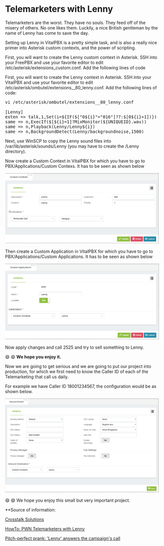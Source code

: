 # Telemarketers with Lenny
Telemarketers are the worst. They have no souls. They feed off of the misery of others. No one likes them. Luckily, a nice British gentleman by the name of Lenny has come to save the day.

Setting up Lenny in VitalPBX is a pretty simple task, and is also a really nice primer into Asterisk custom contexts, and the power of scripting.

First, you will want to create the Lenny custom context in Asterisk. SSH into your FreePBX and use your favorite editor to edit /etc/asterisk/extensions_custom.conf. Add the following lines of code


First, you will want to create the Lenny context in Asterisk. SSH into your VitalPBX and use your favorite editor to edit /etc/asterisk/ombutel/extensions__80_lenny.conf. Add the following lines of code:

<pre>
vi /etc/asterisk/ombutel/extensions__80_lenny.conf

[Lenny]
exten => talk,1,Set(i=${IF($["0${i}"="016"]?7:$[0${i}+1])})
same => n,ExecIf($[${i}=1]?MixMonitor(${UNIQUEID}.wav))
same => n,Playback(Lenny/Lenny${i})
same => n,BackgroundDetect(Lenny/backgroundnoise,1500)
</pre>

Next, use WinSCP to copy the Lenny sound files into /var/lib/asterisk/sounds/Lenny
(you may have to create the /Lenny directory).

Now create a Custom Context in VitalPBX for which you have to go to PBX/Applications/Custom Contexs. It has to be seen as shown below

![Custom Context](images/VitalPBX_Lenny_Custom_Context.png)

Then create a Custom Application in VitalPBX for which you have to go to PBX/Applications/Custom Applications. It has to be seen as shown below

![Custom Applications](images/VitalPBX_Lenny_Custom_Applications.png)

Now apply changes and call 2525 and try to sell something to Lenny.

:smile: :smile: **We hope you enjoy it.**

Now we are going to get serious and we are going to put our project into production, for which we first need to know the Caller ID of each of the Telemarketing that call us daily.

For example we have Caller ID 18001234567, the configuration would be as shown below.

![Custom Applications](images/VitalPBX_Lenny_Inbound_Route.png)

:smile: :smile:  We hope you enjoy this small but very important project.


**Source of information:

[Crosstalk Solutions](https://crosstalksolutions.com/howto-pwn-telemarketers-with-lenny/)

[HowTo: PWN Telemarketers with Lenny](https://www.youtube.com/watch?v=RRhRImp6kKQ)

[Pitch-perfect prank: 'Lenny' answers the campaign's call](https://ottawacitizen.com/news/local-news/pitch-perfect-prank-lenny-answers-the-politicians-call)
